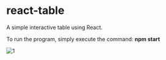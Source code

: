 # react-table
A simple interactive table using React.

To run the program, simply execute the command:
**npm start**

![1](https://github.com/fhvicente/react-table/assets/134304084/67186f1a-9626-4992-8df4-74ccdd7517e0)
